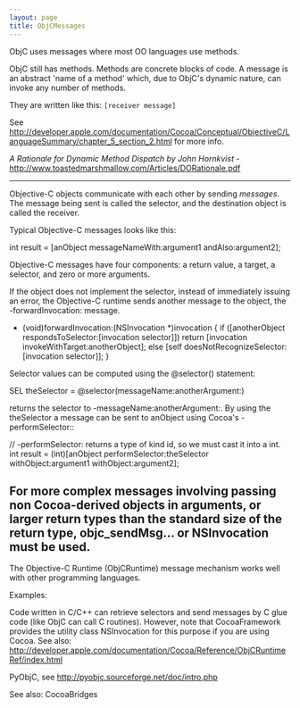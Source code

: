 ```yaml
---
layout: page
title: ObjCMessages
---
```


ObjC uses messages where most OO languages use methods. 

ObjC still has methods. Methods are concrete blocks of code. A message is an abstract 'name of a method' which, due to ObjC's dynamic nature, can invoke any number of methods.

They are written like this: 
<code>[receiver message]</code>

See http://developer.apple.com/documentation/Cocoa/Conceptual/ObjectiveC/LanguageSummary/chapter_5_section_2.html
for more info.


*A Rationale for Dynamic Method Dispatch by John Hornkvist* - http://www.toastedmarshmallow.com/Articles/DORationale.pdf

----
Objective-C objects communicate with each other by sending *messages*. The message being sent is called the selector, and the destination object is called the receiver.

Typical Objective-C messages looks like this:
    
int result = [anObject messageNameWith:argument1 andAlso:argument2];


Objective-C messages have four components: a return value, a target, a selector, and zero or more arguments.

If the object does not implement the selector, instead of immediately issuing an error, the Objective-C runtime sends another message to the object, the     -forwardInvocation: message.

    
- (void)forwardInvocation:(NSInvocation *)invocation {
  if ([anotherObject respondsToSelector:[invocation selector]])
    return [invocation invokeWithTarget:anotherObject];
  else
    [self doesNotRecognizeSelector:[invocation selector]];
}


Selector values can be computed using the     @selector() statement:
    
SEL theSelector = @selector(messageName:anotherArgument:)

returns the selector to     -messageName:anotherArgument:. By using the     theSelector a message can be sent to     anObject using Cocoa's     -performSelector::
    
// -performSelector: returns a type of kind     id, so we must cast it into a int.
int result = (int)[anObject performSelector:theSelector
                    withObject:argument1
                    withObject:argument2];


For more complex messages involving passing non Cocoa-derived objects in arguments, or larger return types than the standard size of the return type,     objc_sendMsg... or     NSInvocation must be used.
----
The Objective-C Runtime (ObjCRuntime) message mechanism works well with other programming languages.

Examples:

Code written in C/C++ can retrieve selectors and send messages by C glue code (like ObjC can call C routines). However, note that CocoaFramework provides the utility class     NSInvocation for this purpose if you are using Cocoa. 
See also: http://developer.apple.com/documentation/Cocoa/Reference/ObjCRuntimeRef/index.html

PyObjC, see http://pyobjc.sourceforge.net/doc/intro.php

See also: CocoaBridges

